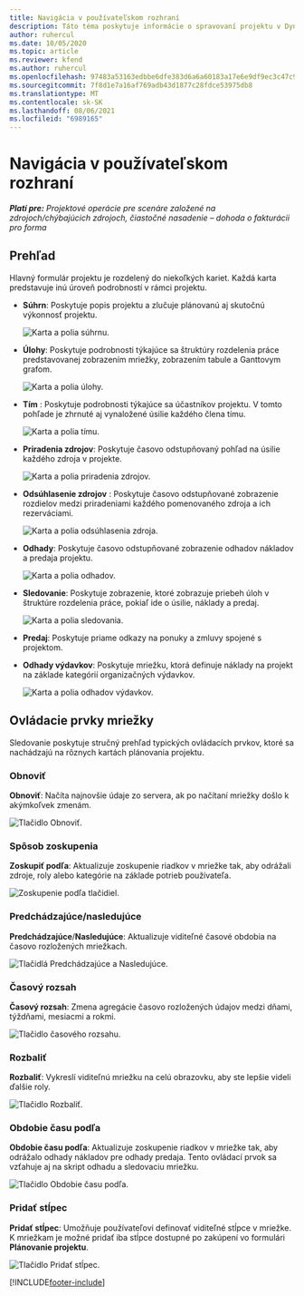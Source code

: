 ```yaml
---
title: Navigácia v používateľskom rozhraní
description: Táto téma poskytuje informácie o spravovaní projektu v Dynamics 365 Project Operations.
author: ruhercul
ms.date: 10/05/2020
ms.topic: article
ms.reviewer: kfend
ms.author: ruhercul
ms.openlocfilehash: 97483a53163edbbe6dfe383d6a6a60183a17e6e9df9ec3c47c9f33aef88aea3e
ms.sourcegitcommit: 7f8d1e7a16af769adb43d1877c28fdce53975db8
ms.translationtype: MT
ms.contentlocale: sk-SK
ms.lasthandoff: 08/06/2021
ms.locfileid: "6989165"
---
```

# <a name="navigating-the-user-interface"></a>Navigácia v používateľskom rozhraní

_**Platí pre:** Projektové operácie pre scenáre založené na zdrojoch/chýbajúcich zdrojoch, čiastočné nasadenie – dohoda o fakturácii pro forma_

## <a name="overview"></a>Prehľad

Hlavný formulár projektu je rozdelený do niekoľkých kariet. Každá karta predstavuje inú úroveň podrobností v rámci projektu.

- **Súhrn**: Poskytuje popis projektu a zlučuje plánovanú aj skutočnú výkonnosť projektu.

    ![Karta a polia súhrnu.](media/navigation7.png)

- **Úlohy**: Poskytuje podrobnosti týkajúce sa štruktúry rozdelenia práce predstavovanej zobrazením mriežky, zobrazením tabule a Ganttovym grafom.

    ![Karta a polia úlohy.](media/navigation8.png)

- **Tím** : Poskytuje podrobnosti týkajúce sa účastníkov projektu. V tomto pohľade je zhrnuté aj vynaložené úsilie každého člena tímu.

    ![Karta a polia tímu.](media/navigation9.png)

- **Priradenia zdrojov**: Poskytuje časovo odstupňovaný pohľad na úsilie každého zdroja v projekte.

    ![Karta a polia priradenia zdrojov.](media/navigation10.png)

- **Odsúhlasenie zdrojov** : Poskytuje časovo odstupňované zobrazenie rozdielov medzi priradeniami každého pomenovaného zdroja a ich rezerváciami.

    ![Karta a polia odsúhlasenia zdroja.](media/navigation11.png)

- **Odhady**: Poskytuje časovo odstupňované zobrazenie odhadov nákladov a predaja projektu.

    ![Karta a polia odhadov.](media/navigation12.png)

- **Sledovanie**: Poskytuje zobrazenie, ktoré zobrazuje priebeh úloh v štruktúre rozdelenia práce, pokiaľ ide o úsilie, náklady a predaj.

    ![Karta a polia sledovania.](media/navigation13.png)

- **Predaj**: Poskytuje priame odkazy na ponuky a zmluvy spojené s projektom.

- **Odhady výdavkov**: Poskytuje mriežku, ktorá definuje náklady na projekt na základe kategórií organizačných výdavkov.

    ![Karta a polia odhadov výdavkov.](media/navigation14.png)

## <a name="grid-controls"></a>Ovládacie prvky mriežky

Sledovanie poskytuje stručný prehľad typických ovládacích prvkov, ktoré sa nachádzajú na rôznych kartách plánovania projektu.

### <a name="refresh"></a>Obnoviť

**Obnoviť**: Načíta najnovšie údaje zo servera, ak po načítaní mriežky došlo k akýmkoľvek zmenám.

![Tlačidlo Obnoviť.](media/navigation7.png)

### <a name="group-by"></a>Spôsob zoskupenia

**Zoskupiť podľa**: Aktualizuje zoskupenie riadkov v mriežke tak, aby odrážali zdroje, roly alebo kategórie na základe potrieb používateľa.

![Zoskupenie podľa tlačidiel.](media/navigation6.png)

### <a name="previousnext"></a>Predchádzajúce/nasledujúce

**Predchádzajúce**/**Nasledujúce**: Aktualizuje viditeľné časové obdobia na časovo rozložených mriežkach.

![Tlačidlá Predchádzajúce a Nasledujúce.](media/navigation2.png)

### <a name="timescale"></a>Časový rozsah

**Časový rozsah**: Zmena agregácie časovo rozložených údajov medzi dňami, týždňami, mesiacmi a rokmi.

![Tlačidlo časového rozsahu.](media/navigation3.png)

### <a name="expand"></a>Rozbaliť

**Rozbaliť**: Vykreslí viditeľnú mriežku na celú obrazovku, aby ste lepšie videli ďalšie roly.

![Tlačidlo Rozbaliť.](media/navigation4.png)

### <a name="time-phase-by"></a>Obdobie času podľa

**Obdobie času podľa**: Aktualizuje zoskupenie riadkov v mriežke tak, aby odrážalo odhady nákladov pre odhady predaja. Tento ovládací prvok sa vzťahuje aj na skript odhadu a sledovaciu mriežku.

![Tlačidlo Obdobie času podľa.](media/navigation0.png)

### <a name="add-column"></a>Pridať stĺpec

**Pridať stĺpec**: Umožňuje používateľovi definovať viditeľné stĺpce v mriežke. K mriežkam je možné pridať iba stĺpce dostupné po zakúpení vo formulári **Plánovanie projektu**.

![Tlačidlo Pridať stĺpec.](media/navigation5.png)


[!INCLUDE[footer-include](../includes/footer-banner.md)]